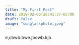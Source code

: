 ```yaml
---
title: "My First Post"
date: 2019-02-05T20:41:37-05:00
draft: false
image: "sunglassphoto.jpeg"
---
```


e,cbwb.bwe.jbewb.kjb.